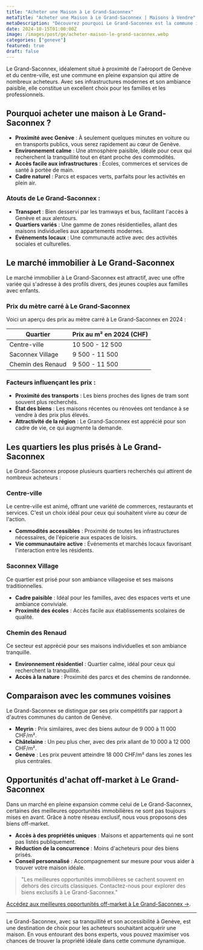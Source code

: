 ```yaml
---
title: "Acheter une Maison à Le Grand-Saconnex"
metaTitle: "Acheter une Maison à Le Grand-Saconnex | Maisons à Vendre"
metaDescription: "Découvrez pourquoi Le Grand-Saconnex est la commune idéale pour acheter une maison. Explorez le marché immobilier local, les quartiers recherchés et nos conseils pour réussir votre achat."
date: 2024-10-15T01:00:00Z
image: /images/post/ge/acheter-maison-le-grand-saconnex.webp
categories: ["geneve"]
featured: true
draft: false
---
```


Le Grand-Saconnex, idéalement situé à proximité de l'aéroport de Genève et du centre-ville, est une commune en pleine expansion qui attire de nombreux acheteurs. Avec ses infrastructures modernes et son ambiance paisible, elle constitue un excellent choix pour les familles et les professionnels.

## Pourquoi acheter une maison à Le Grand-Saconnex ?

- **Proximité avec Genève** : À seulement quelques minutes en voiture ou en transports publics, vous serez rapidement au cœur de Genève.
- **Environnement calme** : Une atmosphère paisible, idéale pour ceux qui recherchent la tranquillité tout en étant proche des commodités.
- **Accès facile aux infrastructures** : Écoles, commerces et services de santé à portée de main.
- **Cadre naturel** : Parcs et espaces verts, parfaits pour les activités en plein air.

### Atouts de Le Grand-Saconnex :
- **Transport** : Bien desservi par les tramways et bus, facilitant l'accès à Genève et aux alentours.
- **Quartiers variés** : Une gamme de zones résidentielles, allant des maisons individuelles aux appartements modernes.
- **Événements locaux** : Une communauté active avec des activités sociales et culturelles.

## Le marché immobilier à Le Grand-Saconnex

Le marché immobilier à Le Grand-Saconnex est attractif, avec une offre variée qui s'adresse à des profils divers, des jeunes couples aux familles avec enfants.

### Prix du mètre carré à Le Grand-Saconnex

Voici un aperçu des prix au mètre carré à Le Grand-Saconnex en 2024 :

| Quartier                | Prix au m² en 2024 (CHF) |
|-------------------------|--------------------------|
| Centre-ville             | 10 500 - 12 500          |
| Saconnex Village         | 9 500 - 11 500           |
| Chemin des Renaud        | 9 500 - 11 500           |

### Facteurs influençant les prix :
- **Proximité des transports** : Les biens proches des lignes de tram sont souvent plus recherchés.
- **État des biens** : Les maisons récentes ou rénovées ont tendance à se vendre à des prix plus élevés.
- **Attractivité de la région** : Le Grand-Saconnex est apprécié pour son cadre de vie, ce qui augmente la demande.

## Les quartiers les plus prisés à Le Grand-Saconnex

Le Grand-Saconnex propose plusieurs quartiers recherchés qui attirent de nombreux acheteurs :

### Centre-ville

Le centre-ville est animé, offrant une variété de commerces, restaurants et services. C'est un choix idéal pour ceux qui souhaitent vivre au cœur de l'action.

- **Commodités accessibles** : Proximité de toutes les infrastructures nécessaires, de l'épicerie aux espaces de loisirs.
- **Vie communautaire active** : Événements et marchés locaux favorisant l'interaction entre les résidents.

### Saconnex Village

Ce quartier est prisé pour son ambiance villageoise et ses maisons traditionnelles.

- **Cadre paisible** : Idéal pour les familles, avec des espaces verts et une ambiance conviviale.
- **Proximité des écoles** : Accès facile aux établissements scolaires de qualité.

### Chemin des Renaud

Ce secteur est apprécié pour ses maisons individuelles et son ambiance tranquille.

- **Environnement résidentiel** : Quartier calme, idéal pour ceux qui recherchent la tranquillité.
- **Accès à la nature** : Proximité des parcs et des chemins de randonnée.

## Comparaison avec les communes voisines

Le Grand-Saconnex se distingue par ses prix compétitifs par rapport à d'autres communes du canton de Genève.

- **Meyrin** : Prix similaires, avec des biens autour de 9 000 à 11 000 CHF/m².
- **Châtelaine** : Un peu plus cher, avec des prix allant de 10 000 à 12 000 CHF/m².
- **Genève** : Les prix peuvent atteindre 18 000 CHF/m² dans les zones les plus centrales.

## Opportunités d'achat off-market à Le Grand-Saconnex

Dans un marché en pleine expansion comme celui de Le Grand-Saconnex, certaines des meilleures opportunités immobilières ne sont pas toujours mises en avant. Grâce à notre réseau exclusif, nous vous proposons des biens off-market.

- **Accès à des propriétés uniques** : Maisons et appartements qui ne sont pas listés publiquement.
- **Réduction de la concurrence** : Moins d'acheteurs pour des biens prisés.
- **Conseil personnalisé** : Accompagnement sur mesure pour vous aider à trouver votre maison idéale.

> "Les meilleures opportunités immobilières se cachent souvent en dehors des circuits classiques. Contactez-nous pour explorer des biens exclusifs à Le Grand-Saconnex."

[Accédez aux meilleures opportunités off-market à Le Grand-Saconnex ->](/contact).

---

Le Grand-Saconnex, avec sa tranquillité et son accessibilité à Genève, est une destination de choix pour les acheteurs souhaitant acquérir une maison. En vous entourant des bons experts, vous pouvez maximiser vos chances de trouver la propriété idéale dans cette commune dynamique.
